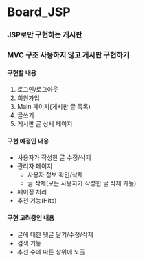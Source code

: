 # Board_JSP
### JSP로만 구현하는 게시판
### MVC 구조 사용하지 않고 게시판 구현하기

#### 구현할 내용
1. 로그인/로그아웃
2. 회원가입
3. Main 페이지(게시판 글 목록)
4. 글쓰기
5. 게시판 글 상세 페이지

#### 구현 예정인 내용
* 사용자가 작성한 글 수정/삭제
* 관리자 페이지
  * 사용자 정보 확인/삭제
  * 글 삭제(모든 사용자가 작성한 글 삭제 가능)
* 페이징 처리
* 추천 기능(Hits)


#### 구현 고려중인 내용
* 글에 대한 댓글 달기/수정/삭제
* 검색 기능
* 추천 수에 따른 상위에 노출

